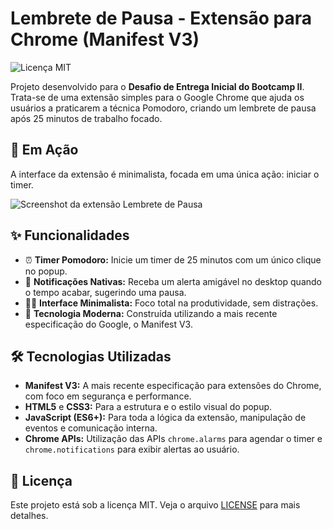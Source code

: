 # Lembrete de Pausa - Extensão para Chrome (Manifest V3)

![Licença MIT](https://img.shields.io/badge/Licença-MIT-blue.svg)

Projeto desenvolvido para o **Desafio de Entrega Inicial do Bootcamp II**. Trata-se de uma extensão simples para o Google Chrome que ajuda os usuários a praticarem a técnica Pomodoro, criando um lembrete de pausa após 25 minutos de trabalho focado.


## 🚀 Em Ação

A interface da extensão é minimalista, focada em uma única ação: iniciar o timer.

![Screenshot da extensão Lembrete de Pausa](docs/screenshot-popup.png)

## ✨ Funcionalidades

-   ⏰ **Timer Pomodoro:** Inicie um timer de 25 minutos com um único clique no popup.
-   🔔 **Notificações Nativas:** Receba um alerta amigável no desktop quando o tempo acabar, sugerindo uma pausa.
-   🧘‍♀️ **Interface Minimalista:** Foco total na produtividade, sem distrações.
-   🚀 **Tecnologia Moderna:** Construída utilizando a mais recente especificação do Google, o Manifest V3.

## 🛠️ Tecnologias Utilizadas

-   **Manifest V3:** A mais recente especificação para extensões do Chrome, com foco em segurança e performance.
-   **HTML5** e **CSS3:** Para a estrutura e o estilo visual do popup.
-   **JavaScript (ES6+):** Para toda a lógica da extensão, manipulação de eventos e comunicação interna.
-   **Chrome APIs:** Utilização das APIs `chrome.alarms` para agendar o timer e `chrome.notifications` para exibir alertas ao usuário.


## 📜 Licença

Este projeto está sob a licença MIT. Veja o arquivo [LICENSE](LICENSE) para mais detalhes.

